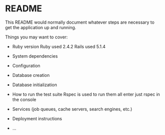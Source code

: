 # README

This README would normally document whatever steps are necessary to get the
application up and running.

Things you may want to cover:

* Ruby version
  Ruby used 2.4.2
  Rails used 5.1.4

* System dependencies

* Configuration

* Database creation

* Database initialization

* How to run the test suite
  Rspec is used to run them all enter just rspec in the console

* Services (job queues, cache servers, search engines, etc.)

* Deployment instructions

* ...
